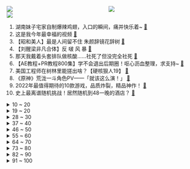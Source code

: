 <div >
	<a style="float:left;width:55%;" href = "https://github.com/anuraghazra/github-readme-stats">
	 <img src = "https://github-readme-stats.vercel.app/api?username=iuuuuuaena&theme=buefy&show_icons=true"/>
	</a>
	<a  style="float:right;width:45%" href = "https://github.com/anuraghazra/github-readme-stats">
	 <img  src="https://github-readme-stats.vercel.app/api/top-langs/?username=anuraghazra&layout=compact"/>
	</a>
	</div>

[![](https://img.shields.io/badge/jxd-@jxdgogogo.xyz-yellowgreen.svg)](https://www.jxdgogogo.xyz)<br>
1. 湖南妹子宅家自制爆辣鸡翅，入口的瞬间，痛并快乐着~ [:link:](//www.bilibili.com/video/BV1rQ4y1e7NS) <br>
2. 这是我今年最幸福的视频 [:link:](//www.bilibili.com/video/BV1nF411z7uQ) <br>
3. 【昭和美人】最是人间留不住 朱颜辞镜花辞树 [:link:](//www.bilibili.com/video/BV1PY411x7qg) <br>
4. 【刘醒梁非凡合体】反 啵 风 暴 [:link:](//www.bilibili.com/video/BV1Y44y1a7Qi) <br>
5. 那天我戴着头套排队做核酸……社死了但没完全社死 [:link:](//www.bilibili.com/video/BV1WL4y1H71G) <br>
6. 【AE教程+PR教程800集】学不会退出后期圈！呕心沥血整理，求支持~ [:link:](//www.bilibili.com/video/BV1P44y1a7SX) <br>
7. 美国工程师在树林里能搓出啥？【硬核狠人19】 [:link:](//www.bilibili.com/video/BV1Z341147jN) <br>
8. 《原神》荒泷一斗角色PV——「就该这么演！」 [:link:](//www.bilibili.com/video/BV1db4y1i7jT) <br>
9. 2022年最值得期待的10款游戏，品质炸裂，精品神作！ [:link:](//www.bilibili.com/video/BV12Q4y1e7SX) <br>
10. 史上最离谱随机挑战！居然随机到48一晚的酒店？ [:link:](//www.bilibili.com/video/BV1z34y1X7yu) <br>
<details>
<summary>10 ~ 20</summary>

11. 【罗翔】难辨真伪！AI换脸深度伪造犯法吗？ [:link:](//www.bilibili.com/video/BV1RY411p7Yq) <br>
12. 我真的不允许有人没看过西南医科大学宿舍楼的猫吵架 [:link:](//www.bilibili.com/video/BV1Ng411P7sz) <br>
13. “卑微甲方”在线还价，爱了爱了 [:link:](//www.bilibili.com/video/BV1yL41177qd) <br>
14. 久等了！B站首个8K视频来了，追寻最美中国星 [:link:](//www.bilibili.com/video/BV1KS4y197BN) <br>
15. 您这幅古画挺废墨的吧…… [:link:](//www.bilibili.com/video/BV1sZ4y197pr) <br>
16. 算命先生10：愿得此身长报国，何须生入玉门关 [:link:](//www.bilibili.com/video/BV1r341147Af) <br>
17. 13min背完肖四大题：马原篇【空卡带背/考研政治】 [:link:](//www.bilibili.com/video/BV1U34y1R713) <br>
18. 在纸上看电影：闭关37天，爆肝手绘700张画，完成一段星爷的搞笑喜剧 [:link:](//www.bilibili.com/video/BV1XP4y137EE) <br>
19. 【奇妙的知识增加了】神奇套被罩之术！ [:link:](//www.bilibili.com/video/BV12341147La) <br>
</details>
<details>
<summary>19 ~ 20</summary>

20. 不 愧 是 爷 ！2 [:link:](//www.bilibili.com/video/BV1sQ4y1e7dn) <br>
21. 【苏星河】支付宝的正确用法，和你想的完全不同 [:link:](//www.bilibili.com/video/BV14Z4y197Yp) <br>
22. 2021 有 爱 瞬 间 [:link:](//www.bilibili.com/video/BV1hg411P7sp) <br>
23. 不 要 吹 挑 战（最后一期） [:link:](//www.bilibili.com/video/BV1uY411x78h) <br>
24. Hi，我是暖暖！我来B站啦~ [:link:](//www.bilibili.com/video/BV11q4y1z75v) <br>
25. 人 间 不 清 醒 [:link:](//www.bilibili.com/video/BV1eb4y1i7q1) <br>
26. 世界上另一个我【阅片无数Ⅱ 30】 [:link:](//www.bilibili.com/video/BV1zR4y1s7fH) <br>
27. 孤独本是人生常态 [:link:](//www.bilibili.com/video/BV14Q4y1e7US) <br>
28. 【原神整活】阿贝多：我只是加了亿点细节（写实） [:link:](//www.bilibili.com/video/BV13Y411x7YD) <br>
</details>
<details>
<summary>28 ~ 30</summary>

29. 为什么我反对成为一个素食主义者【懂点儿啥】 [:link:](//www.bilibili.com/video/BV1qh411x7eR) <br>
30. 我的老板是琼瑶剧爱好者 [:link:](//www.bilibili.com/video/BV1bq4y1q7Yh) <br>
31. 【时代少年团】《这福气给你要不要》之决战潮流之巅 [:link:](//www.bilibili.com/video/BV1Wr4y1X7Vy) <br>
32. 【刘哔】理性看待女心理师！不能让黑子毁了一部良心好剧！ [:link:](//www.bilibili.com/video/BV1uF411z7Ku) <br>
33. cctv里出现的胖头鱼 [:link:](//www.bilibili.com/video/BV1Yg411P7hy) <br>
34. 【老胡】最惨职业选手！被粉丝恶搞成zz！ [:link:](//www.bilibili.com/video/BV1RF411B7hS) <br>
35. 冬天印度街头吃个冰棍儿！今天人很多，很热闹！ [:link:](//www.bilibili.com/video/BV1iP4y137jf) <br>
36. 大庆赶海，发现大蛏王的呼吸孔撒上盐到处跑，还有大个猫眼螺 [:link:](//www.bilibili.com/video/BV1AL4y1H7Dy) <br>
37. 《 二 次 元 土 拨 鼠 劝 架 》 [:link:](//www.bilibili.com/video/BV1mL41177tL) <br>
</details>
<details>
<summary>37 ~ 40</summary>

38. 我们都兑现了婚礼上的诺言 [:link:](//www.bilibili.com/video/BV1QL4y1n7DY) <br>
39. 夏日入侵企画 - 《人生浪费指南》MV [:link:](//www.bilibili.com/video/BV1Dr4y1S7wj) <br>
40. 《 风 情 万 种 》 [:link:](//www.bilibili.com/video/BV1jq4y1q79G) <br>
41. 想蹭ETC 还得看我拔卡的速度允不允许 结局大快人心 [:link:](//www.bilibili.com/video/BV1uL41177oJ) <br>
42. 我妈二十多年前的基层演出视频 [:link:](//www.bilibili.com/video/BV1HM4y1A7D1) <br>
43. 葫芦娃上西天取经？葫芦兄弟全新动画来袭，一秒带你回到童年！ [:link:](//www.bilibili.com/video/BV1XM4y1w7bt) <br>
44. 豆瓣满屏夸赞却没人看，我必须抢救一下，这部关乎300万人的电影！【记录伟大系列07】 [:link:](//www.bilibili.com/video/BV16U4y1N7WC) <br>
45. 皇帝一年要吃200顿？没煮熟胖老头就急着往嘴里塞【就得这么晚-07南门天下】 [:link:](//www.bilibili.com/video/BV1Eg411P7eZ) <br>
46. 代练：咱俩谁才是刺客！？3级日女瞬秒AD！ [:link:](//www.bilibili.com/video/BV1Y44y1a7EA) <br>
</details>
<details>
<summary>46 ~ 50</summary>

47. 一个不靠颜值，靠才华征服世界的女子，你知道这些歌都是出自于她吗 [:link:](//www.bilibili.com/video/BV1wr4y1X7Zr) <br>
48. A手一周年祝贺，嘉心糖填词翻唱《孤勇者》 [:link:](//www.bilibili.com/video/BV1wi4y1d7Nc) <br>
49. ''对付凶宅最好的办法'' [:link:](//www.bilibili.com/video/BV15S4y1978o) <br>
50. 黑虎阿鼠大战蛇老大！ [:link:](//www.bilibili.com/video/BV1zh411x7Lf) <br>
51. 当你非要去低分餐厅踩雷会发生什么。。。 [:link:](//www.bilibili.com/video/BV1HQ4y1e7Ug) <br>
52. #今天我为它发声# 猜猜是哪个小可爱给我寄信啦？我和@它基金 @阿猫阿狗动物君 正在做一件跟TA有关的事，要来加入吗？https://www.bilibili… [:link:](//www.bilibili.com/video/BV17F411z7d1) <br>
53. 犀利！联合国峰会上，他点出了贫困的真问题 [:link:](//www.bilibili.com/video/BV1Yq4y1z7rt) <br>
54. 长春女子供陌生女孩读大学 5年后收到包裹打开一看当场愣了 网友：这是传承的善良！ [:link:](//www.bilibili.com/video/BV1gg411P7kb) <br>
55. 有人把毒品塞进你的包里如何自证清白？看完记得三连！ [:link:](//www.bilibili.com/video/BV1Ub4y1i7nF) <br>
</details>
<details>
<summary>55 ~ 60</summary>

56. 出息了！在奥运冠军面前跳水，高速相机拍下压水花瞬间 [:link:](//www.bilibili.com/video/BV1SL4117712) <br>
57. 叙利亚餐厅 厨子探店¥467 [:link:](//www.bilibili.com/video/BV1YZ4y197eF) <br>
58. B站的朋友们，大家好！我是爱德华莫泽，我真的来了！ [:link:](//www.bilibili.com/video/BV1s34y1X7mt) <br>
59. 【LOL】祝TheShy选手前程似锦 [:link:](//www.bilibili.com/video/BV1CU4y1N7WR) <br>
60. 是什么？惊 了 孩 子 一 整 个 夏 天？ [:link:](//www.bilibili.com/video/BV1NL411E7BN) <br>
61. 【驼】意义不明的演技最要命，何况眼睛还睁不开【眼神戏-王一博 风起洛阳】 [:link:](//www.bilibili.com/video/BV11Y411p75h) <br>
62. 人世间的情感总是于无声处爆裂 [:link:](//www.bilibili.com/video/BV1n34y1X7M7) <br>
63. 【猛男版】国王排名OP舞蹈 [:link:](//www.bilibili.com/video/BV1uL411E7ed) <br>
64. 【焕白功课】长期熬夜？痘印暗沉？冬季如何快速焕亮的功课，来喽！ [:link:](//www.bilibili.com/video/BV1Vi4y1Z7Jc) <br>
</details>
<details>
<summary>64 ~ 70</summary>

65. 听到这个消息，她失声痛哭… [:link:](//www.bilibili.com/video/BV1tR4y1s7be) <br>
66. 为林同学点赞，给摄影师加大大大鸡腿！ [:link:](//www.bilibili.com/video/BV1TY411x7wE) <br>
67. 十年前跳的，献丑了各位。 [:link:](//www.bilibili.com/video/BV1cF411z711) <br>
68. 华农兄弟：突然想吃竹笋，挖个来炖鸡，味道还可以哦 [:link:](//www.bilibili.com/video/BV1Ea411r7v4) <br>
69. 一天顺德vlog！ 老夫老妻的旅游日常~ [:link:](//www.bilibili.com/video/BV1H44y1a7Kp) <br>
70. 央视评“黑制服”抢老人甘蔗：执法岂能外包？问责不能轻放！ [:link:](//www.bilibili.com/video/BV1LF411z7fh) <br>
71. 【界碑】今天，是他20岁的生日… [:link:](//www.bilibili.com/video/BV1ag411P7pp) <br>
72. 一拳把男主打进icu ，最怕配角玩真的！ [:link:](//www.bilibili.com/video/BV1AS4y197ec) <br>
73. Hi！我是迈克尔莱维特！世界需要年轻科学家！所以我来B站和年轻人在一起 [:link:](//www.bilibili.com/video/BV1AL411E7mL) <br>
</details>
<details>
<summary>73 ~ 80</summary>

74. 全世界都在讲《璃月话》 [:link:](//www.bilibili.com/video/BV19P4y137Sd) <br>
75. 【4K60FPS】五月天《你不是真正的快乐》核能现场！重新开始活着！ [:link:](//www.bilibili.com/video/BV1h341147Et) <br>
76. 斗 地 主 特 工 [:link:](//www.bilibili.com/video/BV1dF411B7QD) <br>
77. 医 大 穿 山 甲——闹铃来了 [:link:](//www.bilibili.com/video/BV1kL41177aG) <br>
78. 细读经典：当年上映时票房惨得一批，被严重忽视的科幻神作《千钧一发》 [:link:](//www.bilibili.com/video/BV1zP4y137Vx) <br>
79. 认 错 老 爸 了 [:link:](//www.bilibili.com/video/BV1C341147Bb) <br>
80. 卧槽！这就是当年 港 娱 不 好 混 的原因！ [:link:](//www.bilibili.com/video/BV1aZ4y197nJ) <br>
81. 【半佛】王者荣耀，不懂moba [:link:](//www.bilibili.com/video/BV1Xb4y1B71w) <br>
82. 人生一串请我到我家楼下吃了顿烧烤！白嫖的就是好吃！ [:link:](//www.bilibili.com/video/BV1ni4y1Z7Ys) <br>
</details>
<details>
<summary>82 ~ 90</summary>

83. 【1001个视频】你是谁？为什么出现在我的首页？ [:link:](//www.bilibili.com/video/BV1CU4y1N7rJ) <br>
84. 火了就让全班人在课堂上看！ [:link:](//www.bilibili.com/video/BV1ib4y1i7bj) <br>
85. 女司机第一次开车上班丈夫不放心，看了行车记录仪后点赞了 [:link:](//www.bilibili.com/video/BV1944y1h7tB) <br>
86. 嗨！我是乔治！初次见面，这份自我介绍B站的朋友看看行不行？ [:link:](//www.bilibili.com/video/BV1pQ4y1e7BC) <br>
87. 【战双帕弥什】新版本「游云鲸梦」PV公开 [:link:](//www.bilibili.com/video/BV12L41177eb) <br>
88. 疯了，好吃到疯了!【疯狂的大鸡腿】海贼王路飞的最爱，原来是这个味道！ [:link:](//www.bilibili.com/video/BV1EZ4y197gu) <br>
89. 美国火车干饭指南，和中国高铁有多大区别？36小时美国火车体验 [:link:](//www.bilibili.com/video/BV1sR4y1s7E8) <br>
90. 看懂这个视频，保证你升职加薪 [:link:](//www.bilibili.com/video/BV1kq4y1z7sJ) <br>
91. 看了今年的80部烂片，我总结出一个宇宙 [:link:](//www.bilibili.com/video/BV1T44y1a7wu) <br>
</details>
<details>
<summary>91 ~ 100</summary>

92. 做一大锅冬阴功猪蹄，隔壁泰国邻居都要拿碗来捶门了！ [:link:](//www.bilibili.com/video/BV1QS4y1D7Hu) <br>
93. 手机卡无法注销的可以试试这招，亲测有效 [:link:](//www.bilibili.com/video/BV1BY411p7yf) <br>
94. 求偶！但孩子怕被熟人看到！就希望小范围被看到，让找个男朋友！ [:link:](//www.bilibili.com/video/BV1S341147tm) <br>
95. 【老E】单挑外挂是一种什么样的体验 [:link:](//www.bilibili.com/video/BV1fr4y1S76d) <br>
96. AI杀疯了！2021年高能的AI算法，超乎想象！ [:link:](//www.bilibili.com/video/BV1RF411B7hT) <br>
97. 卧槽，这也太沉浸了吧 [:link:](//www.bilibili.com/video/BV1Vq4y1z7h6) <br>
98. 神雕：“是谁送你来我身边！我身边！”金庸经典武侠《神雕侠侣》第6期 [:link:](//www.bilibili.com/video/BV1Zi4y1R77e) <br>
99. 试吃新西兰钻石贝，华丽高贵，怎么做都好吃 [:link:](//www.bilibili.com/video/BV15S4y197eT) <br>
100. 真·黑暗料理，一只烧鹅干掉我2000多，真的好吃吗? [:link:](//www.bilibili.com/video/BV1Kr4y1X7fq) <br>
</details>
